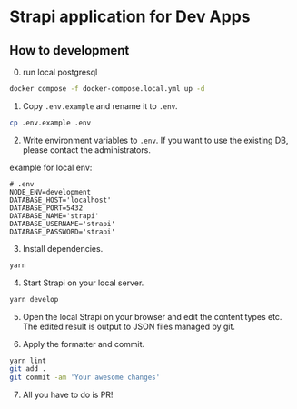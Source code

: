# Strapi application for Dev Apps

## How to development

0. run local postgresql

```bash
docker compose -f docker-compose.local.yml up -d
```

1. Copy `.env.example` and rename it to `.env`.

```bash
cp .env.example .env
```

2. Write environment variables to `.env`. If you want to use the existing DB, please contact the administrators.

example for local env:
```
# .env
NODE_ENV=development
DATABASE_HOST='localhost'
DATABASE_PORT=5432
DATABASE_NAME='strapi'
DATABASE_USERNAME='strapi'
DATABASE_PASSWORD='strapi'
```

3. Install dependencies.

```bash
yarn
```

4. Start Strapi on your local server.

```bash
yarn develop
```

5. Open the local Strapi on your browser and edit the content types etc. The edited result is output to JSON files managed by git.

6. Apply the formatter and commit.

```bash
yarn lint
git add .
git commit -am 'Your awesome changes'
```

7. All you have to do is PR!
